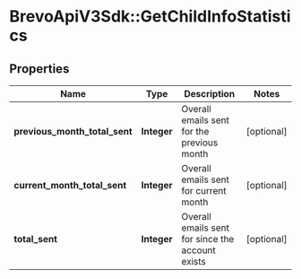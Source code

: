 # BrevoApiV3Sdk::GetChildInfoStatistics

## Properties
Name | Type | Description | Notes
------------ | ------------- | ------------- | -------------
**previous_month_total_sent** | **Integer** | Overall emails sent for the previous month | [optional] 
**current_month_total_sent** | **Integer** | Overall emails sent for current month | [optional] 
**total_sent** | **Integer** | Overall emails sent for since the account exists | [optional] 


